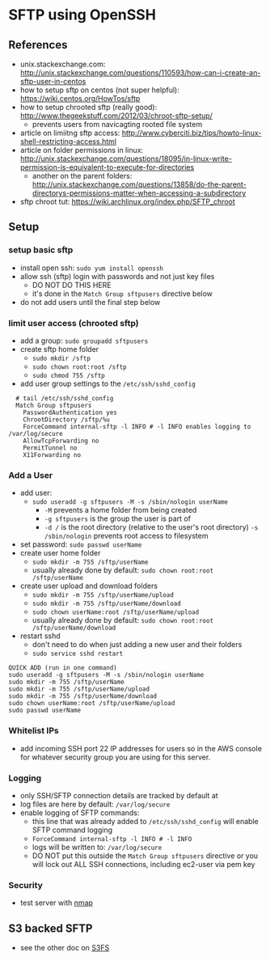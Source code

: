 SFTP using OpenSSH
==================

References
----------
- unix.stackexchange.com: http://unix.stackexchange.com/questions/110593/how-can-i-create-an-sftp-user-in-centos
- how to setup sftp on centos (not super helpful): https://wiki.centos.org/HowTos/sftp
- how to setup chrooted sftp (really good): http://www.thegeekstuff.com/2012/03/chroot-sftp-setup/
  - prevents users from navicagting rooted file system
- article on limiitng sftp access: http://www.cyberciti.biz/tips/howto-linux-shell-restricting-access.html
- article on folder permissions in linux: http://unix.stackexchange.com/questions/18095/in-linux-write-permission-is-equivalent-to-execute-for-directories
  - another on the parent folders: http://unix.stackexchange.com/questions/13858/do-the-parent-directorys-permissions-matter-when-accessing-a-subdirectory
- sftp chroot tut: https://wiki.archlinux.org/index.php/SFTP_chroot

Setup
-----

### setup basic sftp
- install open ssh: `sudo yum install openssh`
- allow ssh (sftp) login with passwords and not just key files
  - DO NOT DO THIS HERE
  - it's done in the `Match Group sftpusers` directive below
- do not add users until the final step below

### limit user access (chrooted sftp)
- add a group: `sudo groupadd sftpusers`
- create sftp home folder
  - `sudo mkdir /sftp`
  - `sudo chown root:root /sftp`
  - `sudo chmod 755 /sftp`
- add user group settings to the `/etc/ssh/sshd_config`

```
  # tail /etc/ssh/sshd_config
  Match Group sftpusers
    PasswordAuthentication yes
    ChrootDirectory /sftp/%u
    ForceCommand internal-sftp -l INFO # -l INFO enables logging to /var/log/secure
    AllowTcpForwarding no
    PermitTunnel no
    X11Forwarding no
```

### Add a User
- add user:
  - `sudo useradd -g sftpusers -M -s /sbin/nologin userName`
    - `-M` prevents a home folder from being created
    - `-g sftpusers` is the group the user is part of
    - `-d /` is the root directory (relative to the user's root directory)
    `-s /sbin/nologin` prevents root access to filesystem
- set password: `sudo passwd userName`
- create user home folder
  - `sudo mkdir -m 755 /sftp/userName`
  - usually already done by default: `sudo chown root:root /sftp/userName`
- create user upload and download folders
  - `sudo mkdir -m 755 /sftp/userName/upload`
  - `sudo mkdir -m 755 /sftp/userName/download`
  - `sudo chown userName:root /sftp/userName/upload`
  - usually already done by default: `sudo chown root:root /sftp/userName/download`
- restart sshd
  - don't need to do when just adding a new user and their folders  
  - `sudo service sshd restart`

```
QUICK ADD (run in one command)
sudo useradd -g sftpusers -M -s /sbin/nologin userName
sudo mkdir -m 755 /sftp/userName
sudo mkdir -m 755 /sftp/userName/upload
sudo mkdir -m 755 /sftp/userName/download
sudo chown userName:root /sftp/userName/upload
sudo passwd userName
```

### Whitelist IPs
- add incoming SSH port 22 IP addresses for users so in the AWS console for whatever security group you are using for this server.

### Logging
- only SSH/SFTP connection details are tracked by default at 
- log files are here by default: `/var/log/secure`
- enable logging of SFTP commands:
  - this line that was already added to `/etc/ssh/sshd_config` will enable SFTP command logging
  - `ForceCommand internal-sftp -l INFO # -l INFO`
  - logs will be written to: `/var/log/secure`
  - DO NOT put this outside the `Match Group sftpusers` directive or you will lock out ALL SSH connections, including ec2-user via pem key

### Security
- test server with [nmap](nmap.md)

S3 backed SFTP
--------------
- see the other doc on [S3FS](./aws/s3fs.md)
